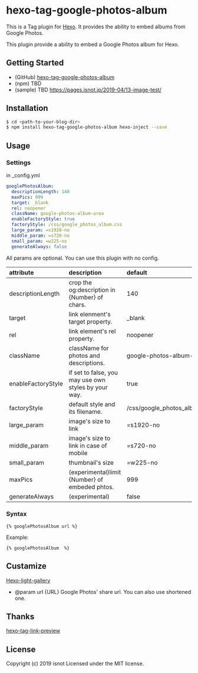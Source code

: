 # hexo-tag-google-photos-album

This is a Tag plugin for [Hexo](https://hexo.io/). It provides the ability to embed albums from Google Photos.

This plugin provide a ability to embed a Google Photos album for Hexo.

## Getting Started

* (GitHub) [hexo-tag-google-photos-album](https://github.com/isnot/hexo-tag-google-photos-album)
* (npm) TBD
* (sample) TBD https://pages.isnot.jp/2019-04/13-image-test/

## Installation

```bash
$ cd <path-to-your-blog-dir>
$ npm install hexo-tag-google-photos-album hexo-inject --save
```
## Usage

### Settings

in \_config.yml

```yaml
googlePhotosAlbum:
  descriptionLength: 140
  maxPics: 999
  target: _blank
  rel: noopener
  className: google-photos-album-area
  enableFactoryStyle: true
  factoryStyle: /css/google_photos_album.css
  large_param: =s1920-no
  middle_param: =s720-no
  small_param: =w225-no
  generateAlways: false
```

All params are optional.
You can use this plugin with no config.

| attribute         | description                                | default |
|:-----------------|:------------------------------------------|:-------|
| descriptionLength  | crop the og:description in {Number} of chars. | 140    |
| target            | link elenment's target property.             | \_blank |
| rel               | link element's rel property.                | noopener |
| className         | className for photos and descriptions.        | google-photos-album-area |
| enableFactoryStyle | if set to false, you may use own styles by your way. | true |
| factoryStyle      | default style and its filename.               | /css/google\_photos\_album.css |
| large\_param      | image's size to link                         | =s1920-no |
| middle\_param      | image's size to link in case of mobile        | =s720-no |
| small\_param       | thumbnail's size                            | =w225-no |
| maxPics           | (experimental)limit {Number} of embeded phtos. | 999   |
| generateAlways     | (experimental)                              | false |

### Syntax

```
{% googlePhotosAlbum url %}
```

Example:
```
{% googlePhotosAlbum  %}
```

## Custamize

[Hexo-light-gallery](https://github.com/lzane/hexo-light-gallery)



- @param url {URL} Google Photos' share url.
  You can also use shortened one.

## Thanks

[hexo-tag-link-preview](https://www.npmjs.com/package/hexo-tag-link-preview)

## License

Copyright (c) 2019 isnot
Licensed under the MIT license.
